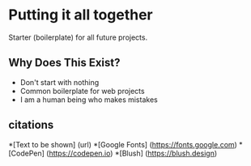 # Putting it all together

Starter (boilerplate) for all future projects.

## Why Does This Exist?
* Don't start with nothing
* Common boilerplate for web projects
* I am a human being who makes mistakes

## citations
*[Text to be shown] (url)
*[Google Fonts] (https://fonts.google.com)
*[CodePen] (https://codepen.io)
*[Blush] (https://blush.design)